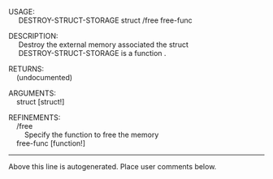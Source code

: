 USAGE:  
&nbsp;&nbsp;&nbsp;&nbsp;&nbsp;DESTROY-STRUCT-STORAGE&nbsp;struct&nbsp;/free&nbsp;free-func  
  
DESCRIPTION:  
&nbsp;&nbsp;&nbsp;&nbsp;&nbsp;Destroy&nbsp;the&nbsp;external&nbsp;memory&nbsp;associated&nbsp;the&nbsp;struct  
&nbsp;&nbsp;&nbsp;&nbsp;&nbsp;DESTROY-STRUCT-STORAGE&nbsp;is&nbsp;a&nbsp;function&nbsp;.  
  
RETURNS:  
&nbsp;&nbsp;&nbsp;&nbsp;(undocumented)  
  
ARGUMENTS:  
&nbsp;&nbsp;&nbsp;&nbsp;struct&nbsp;[struct!]  
  
REFINEMENTS:  
&nbsp;&nbsp;&nbsp;&nbsp;/free  
&nbsp;&nbsp;&nbsp;&nbsp;&nbsp;&nbsp;&nbsp;&nbsp;Specify&nbsp;the&nbsp;function&nbsp;to&nbsp;free&nbsp;the&nbsp;memory  
&nbsp;&nbsp;&nbsp;&nbsp;free-func&nbsp;[function!]  
___
Above this line is autogenerated. Place user comments below.
